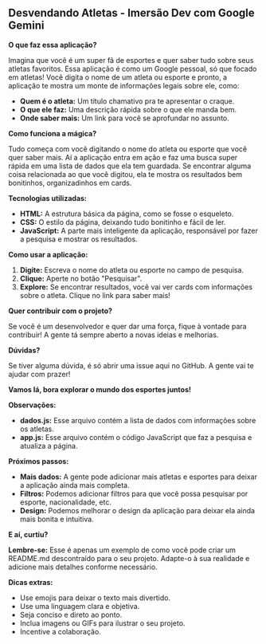 ##  Desvendando Atletas - Imersão Dev com Google Gemini

**O que faz essa aplicação?**

Imagina que você é um super fã de esportes e quer saber tudo sobre seus atletas favoritos. Essa aplicação é como um Google pessoal, só que focado em atletas! Você digita o nome de um atleta ou esporte e pronto, a aplicação te mostra um monte de informações legais sobre ele, como:

* **Quem é o atleta:** Um título chamativo pra te apresentar o craque.
* **O que ele faz:** Uma descrição rápida sobre o que ele manda bem.
* **Onde saber mais:** Um link para você se aprofundar no assunto.

**Como funciona a mágica?**

Tudo começa com você digitando o nome do atleta ou esporte que você quer saber mais. Aí a aplicação entra em ação e faz uma busca super rápida em uma lista de dados que ela tem guardada. Se encontrar alguma coisa relacionada ao que você digitou, ela te mostra os resultados bem bonitinhos, organizadinhos em cards.

**Tecnologias utilizadas:**

* **HTML:** A estrutura básica da página, como se fosse o esqueleto.
* **CSS:** O estilo da página, deixando tudo bonitinho e fácil de ler.
* **JavaScript:** A parte mais inteligente da aplicação, responsável por fazer a pesquisa e mostrar os resultados.

**Como usar a aplicação:**

1. **Digite:** Escreva o nome do atleta ou esporte no campo de pesquisa.
2. **Clique:** Aperte no botão "Pesquisar".
3. **Explore:** Se encontrar resultados, você vai ver cards com informações sobre o atleta. Clique no link para saber mais!

**Quer contribuir com o projeto?**

Se você é um desenvolvedor e quer dar uma força, fique à vontade para contribuir! A gente tá sempre aberto a novas ideias e melhorias.

**Dúvidas?**

Se tiver alguma dúvida, é só abrir uma issue aqui no GitHub. A gente vai te ajudar com prazer!

**Vamos lá, bora explorar o mundo dos esportes juntos!** 

**Observações:**

* **dados.js:** Esse arquivo contém a lista de dados com informações sobre os atletas.
* **app.js:** Esse arquivo contém o código JavaScript que faz a pesquisa e atualiza a página.

**Próximos passos:**

* **Mais dados:** A gente pode adicionar mais atletas e esportes para deixar a aplicação ainda mais completa.
* **Filtros:** Podemos adicionar filtros para que você possa pesquisar por esporte, nacionalidade, etc.
* **Design:** Podemos melhorar o design da aplicação para deixar ela ainda mais bonita e intuitiva.

**E aí, curtiu?** 

**Lembre-se:** Esse é apenas um exemplo de como você pode criar um README.md descontraído para o seu projeto. Adapte-o à sua realidade e adicione mais detalhes conforme necessário.

**Dicas extras:**

* Use emojis para deixar o texto mais divertido.
* Use uma linguagem clara e objetiva.
* Seja conciso e direto ao ponto.
* Inclua imagens ou GIFs para ilustrar o seu projeto.
* Incentive a colaboração.


